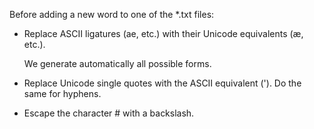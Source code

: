 Before adding a new word to one of the *.txt files:

*  Replace ASCII ligatures (ae, etc.) with their Unicode equivalents (æ, etc.).

   We generate automatically all possible forms.

*  Replace Unicode single quotes with the ASCII equivalent ('). Do the same for
   hyphens.

*  Escape the character # with a backslash.

